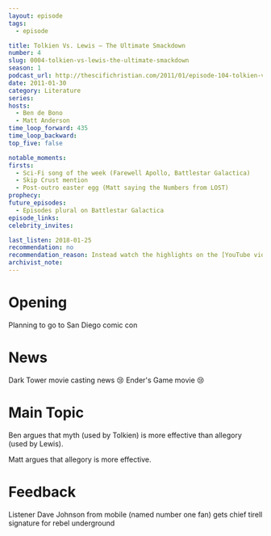 ```yaml
---
layout: episode
tags:
  - episode

title: Tolkien Vs. Lewis – The Ultimate Smackdown
number: 4
slug: 0004-tolkien-vs-lewis-the-ultimate-smackdown
season: 1
podcast_url: http://thescifichristian.com/2011/01/episode-104-tolkien-vs-lewis-the-ultimate-smackdown/
date: 2011-01-30
category: Literature
series: 
hosts:
  - Ben de Bono
  - Matt Anderson
time_loop_forward: 435
time_loop_backward: 
top_five: false

notable_moments:
firsts: 
  - Sci-Fi song of the week (Farewell Apollo, Battlestar Galactica)
  - Skip Crust mention
  - Post-outro easter egg (Matt saying the Numbers from LOST)
prophecy: 
future_episodes: 
  - Episodes plural on Battlestar Galactica
episode_links: 
celebrity_invites: 

last_listen: 2018-01-25
recommendation: no
recommendation_reason: Instead watch the highlights on the [YouTube video](https://www.youtube.com/watch?v=qGIErCzLlfI). Ben at least later regrets doing this show in a debate format; both hosts were more focused on winning than on discussion. This doesn't make it a bad episode, but it could have been better.
archivist_note: 
---
```

# Opening
Planning to go to San Diego comic con



# News
Dark Tower movie casting news 😢
Ender's Game movie 😢



# Main Topic
Ben argues that myth (used by Tolkien) is more effective than allegory (used by Lewis).

Matt argues that allegory is more effective.



# Feedback
Listener Dave Johnson from mobile (named number one fan) gets chief tirell signature for rebel underground